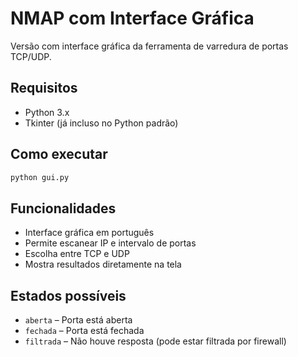 # NMAP com Interface Gráfica 

Versão com interface gráfica da ferramenta de varredura de portas TCP/UDP.

## Requisitos

- Python 3.x
- Tkinter (já incluso no Python padrão)

## Como executar

```bash
python gui.py
```

## Funcionalidades

- Interface gráfica em português
- Permite escanear IP e intervalo de portas
- Escolha entre TCP e UDP
- Mostra resultados diretamente na tela

## Estados possíveis

- `aberta` – Porta está aberta
- `fechada` – Porta está fechada
- `filtrada` – Não houve resposta (pode estar filtrada por firewall)
